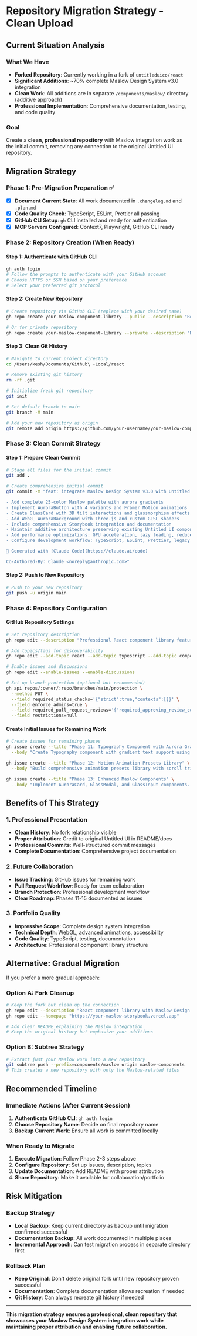 # Repository Migration Strategy - Clean Upload

## Current Situation Analysis

### What We Have

- **Forked Repository**: Currently working in a fork of `untitleduico/react`
- **Significant Additions**: ~70% complete Maslow Design System v3.0 integration
- **Clean Work**: All additions are in separate `/components/maslow/` directory (additive approach)
- **Professional Implementation**: Comprehensive documentation, testing, and code quality

### Goal

Create a **clean, professional repository** with Maslow integration work as the initial commit, removing any connection to the original Untitled UI repository.

## Migration Strategy

### Phase 1: Pre-Migration Preparation ✅

- [x] **Document Current State**: All work documented in `.changelog.md` and `.plan.md`
- [x] **Code Quality Check**: TypeScript, ESLint, Prettier all passing
- [x] **GitHub CLI Setup**: `gh` CLI installed and ready for authentication
- [x] **MCP Servers Configured**: Context7, Playwright, GitHub CLI ready

### Phase 2: Repository Creation (When Ready)

#### Step 1: Authenticate with GitHub CLI

```bash
gh auth login
# Follow the prompts to authenticate with your GitHub account
# Choose HTTPS or SSH based on your preference
# Select your preferred git protocol
```

#### Step 2: Create New Repository

```bash
# Create repository via GitHub CLI (replace with your desired name)
gh repo create your-maslow-component-library --public --description "React component library with Maslow Design System v3.0 integration - aurora gradients, glassmorphism, and WebGL backgrounds"

# Or for private repository
gh repo create your-maslow-component-library --private --description "React component library with Maslow Design System v3.0 integration"
```

#### Step 3: Clean Git History

```bash
# Navigate to current project directory
cd /Users/kesh/Documents/Github\ -Local/react

# Remove existing git history
rm -rf .git

# Initialize fresh git repository
git init

# Set default branch to main
git branch -M main

# Add your new repository as origin
git remote add origin https://github.com/your-username/your-maslow-component-library.git
```

### Phase 3: Clean Commit Strategy

#### Step 1: Prepare Clean Commit

```bash
# Stage all files for the initial commit
git add .

# Create comprehensive initial commit
git commit -m "feat: integrate Maslow Design System v3.0 with Untitled UI React components

- Add complete 25-color Maslow palette with aurora gradients
- Implement AuroraButton with 4 variants and Framer Motion animations
- Create GlassCard with 3D tilt interactions and glassmorphism effects
- Add WebGL AuroraBackground with Three.js and custom GLSL shaders
- Include comprehensive Storybook integration and documentation
- Maintain additive architecture preserving existing Untitled UI components
- Add performance optimizations: GPU acceleration, lazy loading, reduced motion
- Configure development workflow: TypeScript, ESLint, Prettier, legacy peer deps

🤖 Generated with [Claude Code](https://claude.ai/code)

Co-Authored-By: Claude <noreply@anthropic.com>"
```

#### Step 2: Push to New Repository

```bash
# Push to your new repository
git push -u origin main
```

### Phase 4: Repository Configuration

#### GitHub Repository Settings

```bash
# Set repository description
gh repo edit --description "Professional React component library featuring Maslow Design System v3.0 - Aurora gradients, glassmorphism effects, and WebGL backgrounds for human-centered AI interfaces"

# Add topics/tags for discoverability
gh repo edit --add-topic react --add-topic typescript --add-topic component-library --add-topic design-system --add-topic maslow --add-topic aurora --add-topic glassmorphism --add-topic webgl --add-topic framer-motion

# Enable issues and discussions
gh repo edit --enable-issues --enable-discussions

# Set up branch protection (optional but recommended)
gh api repos/:owner/:repo/branches/main/protection \
  --method PUT \
  --field required_status_checks='{"strict":true,"contexts":[]}' \
  --field enforce_admins=true \
  --field required_pull_request_reviews='{"required_approving_review_count":1}' \
  --field restrictions=null
```

#### Create Initial Issues for Remaining Work

```bash
# Create issues for remaining phases
gh issue create --title "Phase 11: Typography Component with Aurora Gradient Text" \
  --body "Create Typography component with gradient text support using bg-clip-text for aurora text effects. See .plan.md for detailed requirements."

gh issue create --title "Phase 12: Motion Animation Presets Library" \
  --body "Build comprehensive animation presets library with scroll triggers. See .plan.md for detailed requirements."

gh issue create --title "Phase 13: Enhanced Maslow Components" \
  --body "Implement AuroraCard, GlassModal, and GlassInput components. See .plan.md for detailed requirements."
```

## Benefits of This Strategy

### 1. Professional Presentation

- **Clean History**: No fork relationship visible
- **Proper Attribution**: Credit to original Untitled UI in README/docs
- **Professional Commits**: Well-structured commit messages
- **Complete Documentation**: Comprehensive project documentation

### 2. Future Collaboration

- **Issue Tracking**: GitHub issues for remaining work
- **Pull Request Workflow**: Ready for team collaboration
- **Branch Protection**: Professional development workflow
- **Clear Roadmap**: Phases 11-15 documented as issues

### 3. Portfolio Quality

- **Impressive Scope**: Complete design system integration
- **Technical Depth**: WebGL, advanced animations, accessibility
- **Code Quality**: TypeScript, testing, documentation
- **Architecture**: Professional component library structure

## Alternative: Gradual Migration

If you prefer a more gradual approach:

### Option A: Fork Cleanup

```bash
# Keep the fork but clean up the connection
gh repo edit --description "React component library with Maslow Design System integration"
gh repo edit --homepage "https://your-maslow-storybook.vercel.app"

# Add clear README explaining the Maslow integration
# Keep the original history but emphasize your additions
```

### Option B: Subtree Strategy

```bash
# Extract just your Maslow work into a new repository
git subtree push --prefix=components/maslow origin maslow-components
# This creates a new repository with only the Maslow-related files
```

## Recommended Timeline

### Immediate Actions (After Current Session)

1. **Authenticate GitHub CLI**: `gh auth login`
2. **Choose Repository Name**: Decide on final repository name
3. **Backup Current Work**: Ensure all work is committed locally

### When Ready to Migrate

1. **Execute Migration**: Follow Phase 2-3 steps above
2. **Configure Repository**: Set up issues, description, topics
3. **Update Documentation**: Add README with proper attribution
4. **Share Repository**: Make it available for collaboration/portfolio

## Risk Mitigation

### Backup Strategy

- **Local Backup**: Keep current directory as backup until migration confirmed successful
- **Documentation Backup**: All work documented in multiple places
- **Incremental Approach**: Can test migration process in separate directory first

### Rollback Plan

- **Keep Original**: Don't delete original fork until new repository proven successful
- **Documentation**: Complete documentation allows recreation if needed
- **Git History**: Can always recreate git history if needed

---

**This migration strategy ensures a professional, clean repository that showcases your Maslow Design System integration work while maintaining proper attribution and enabling future collaboration.**
